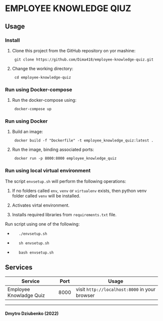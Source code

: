 # EMPLOYEE KNOWLEDGE QIUZ 

## Usage

### Install

1. Clone this project from the GitHub repository on yor mashine:

        git clone https://github.com/Dima418/employee-knowledge-quiz.git

2. Change the working directory:

        cd employee-knowledge-quiz

### Run using Docker-compose

1. Run the docker-compose using:

        docker-compose up

### Run using Docker

1. Build an image:

        docker build -f "Dockerfile" -t employee_knowledge_quiz:latest .

2. Run the image, binding associated ports:

        docker run -p 8000:8000 employee_knowledge_quiz

### Run using local virtual environment

The script `envsetup.sh` will perform the following operations:

1. If no folders called `env`, `venv` or `virtualenv` exists, then  python venv folder called `venv` will be installed.

2. Activates virtal environment.

3. Installs required libraries from `requirements.txt` file.

Run script using one of the following:

-        ./envsetup.sh

-        sh envsetup.sh

-        bash envsetup.sh

## Services

Service     | Port | Usage
------------|------|------
Employee Knowladge Quiz      | 8000 | visit `http://localhost:8000` in your browser

---

#### Dmytro Dziubenko (2022)